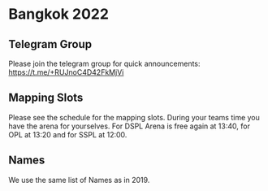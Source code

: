 # Bangkok 2022

## Telegram Group
Please join the telegram group for quick announcements: https://t.me/+RUJnoC4D42FkMjVi

## Mapping Slots
Please see the schedule for the mapping slots. During your teams time you have the arena for yourselves.
For DSPL Arena is free again at 13:40, for OPL at 13:20 and for SSPL at 12:00.

## Names
We use the same list of Names as in 2019.
